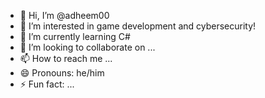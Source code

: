 - 👋 Hi, I’m @adheem00
- 👀 I’m interested in game development and cybersecurity!
- 🌱 I’m currently learning C#
- 💞️ I’m looking to collaborate on ... 
- 📫 How to reach me ...
- 😄 Pronouns: he/him
- ⚡ Fun fact: ...

<!---
adheem00/adheem00 is a ✨ special ✨ repository because its `README.md` (this file) appears on your GitHub profile.
You can click the Preview link to take a look at your changes.
--->
